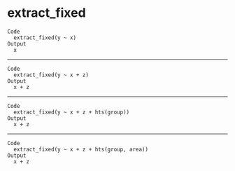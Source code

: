 # extract_fixed

    Code
      extract_fixed(y ~ x)
    Output
      x

---

    Code
      extract_fixed(y ~ x + z)
    Output
      x + z

---

    Code
      extract_fixed(y ~ x + z + hts(group))
    Output
      x + z

---

    Code
      extract_fixed(y ~ x + z + hts(group, area))
    Output
      x + z

